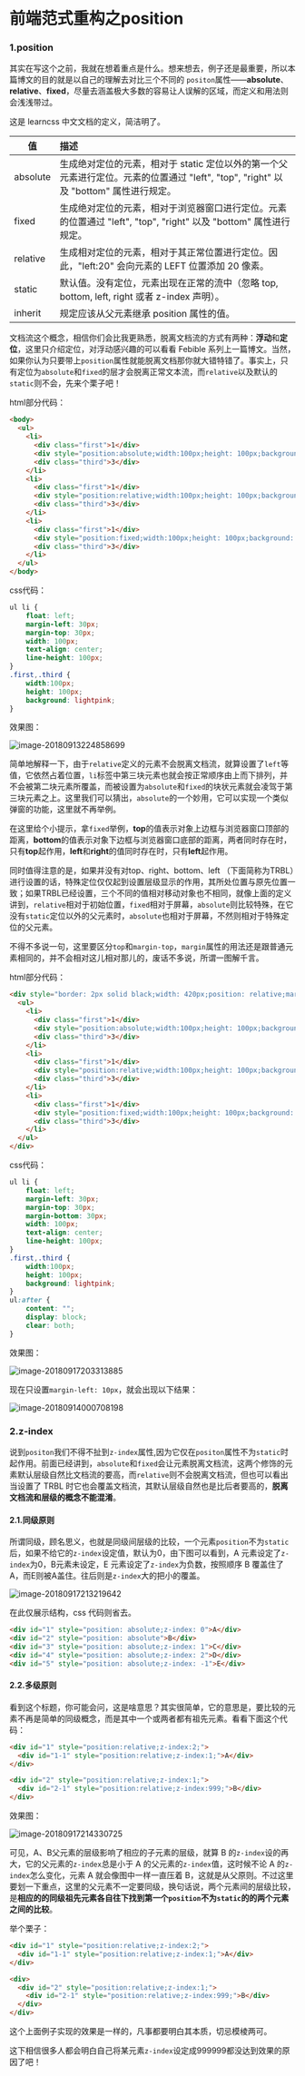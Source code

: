 

# 前端范式重构之position

### 1.position 

其实在写这个之前，我就在想着重点是什么。想来想去，例子还是最重要，所以本篇博文的目的就是以自己的理解去对比三个不同的 `positon`属性——**absolute**、**relative**、**fixed**，尽量去涵盖极大多数的容易让人误解的区域，而定义和用法则会浅浅带过。

这是 learncss 中文文档的定义，简洁明了。

| 值       | 描述                                                         |
| -------- | :----------------------------------------------------------- |
| absolute | 生成绝对定位的元素，相对于 static 定位以外的第一个父元素进行定位。元素的位置通过 "left", "top", "right" 以及 "bottom" 属性进行规定。 |
| fixed    | 生成绝对定位的元素，相对于浏览器窗口进行定位。元素的位置通过 "left", "top", "right" 以及 "bottom" 属性进行规定。 |
| relative | 生成相对定位的元素，相对于其正常位置进行定位。因此，"left:20" 会向元素的 LEFT 位置添加 20 像素。 |
| static   | 默认值。没有定位，元素出现在正常的流中（忽略 top, bottom, left, right 或者 z-index 声明）。 |
| inherit  | 规定应该从父元素继承 position 属性的值。                     |

文档流这个概念，相信你们会比我更熟悉，脱离文档流的方式有两种：**浮动**和**定位**，这里只介绍定位，对浮动感兴趣的可以看看 Febible 系列上一篇博文。当然，如果你认为只要带上`position`属性就能脱离文档那你就大错特错了。事实上，只有定位为`absolute`和`fixed`的层才会脱离正常文本流，而`relative`以及默认的`static`则不会，先来个栗子吧！

html部分代码：

```html
<body>
  <ul>
    <li>
      <div class="first">1</div>
      <div style="position:absolute;width:100px;height: 100px;background: aquamarine">absolute</div>
      <div class="third">3</div>
    </li>
    <li>
      <div class="first">1</div>
      <div style="position:relative;width:100px;height: 100px;background: aquamarine">relative</div>
      <div class="third">3</div>
    </li>
    <li>
      <div class="first">1</div>
      <div style="position:fixed;width:100px;height: 100px;background: aquamarine">fixed</div>
      <div class="third">3</div>
    </li>
  </ul>
</body>
```

css代码：

```css
ul li {
	float: left;
	margin-left: 30px;
	margin-top: 30px;
	width: 100px;
	text-align: center;
	line-height: 100px;
}
.first,.third {
	width:100px;
	height: 100px;
	background: lightpink;
}

```

效果图：

![image-20180913224858699](image/image-20180913224858699.png)

简单地解释一下，由于`relative`定义的元素不会脱离文档流，就算设置了`left`等值，它依然占着位置，`li`标签中第三块元素也就会按正常顺序由上而下排列，并不会被第二块元素所覆盖，而被设置为`absolute`和`fixed`的块状元素就会凌驾于第三块元素之上。这里我们可以猜出，`absolute`的一个妙用，它可以实现一个类似弹窗的功能，这里就不再举例。

在这里给个小提示，拿`fixed`举例，**top**的值表示对象上边框与浏览器窗口顶部的距离，**bottom**的值表示对象下边框与浏览器窗口底部的距离，两者同时存在时，只有**top**起作用，**left**和**right**的值同时存在时，只有**left**起作用。

同时值得注意的是，如果并没有对top、right、bottom、left （下面简称为TRBL）进行设置的话，特殊定位仅仅起到设置层级显示的作用，其所处位置与原先位置一致；如果TRBL已经设置，三个不同的值相对移动对象也不相同，就像上面的定义讲到，`relative`相对于初始位置，`fixed`相对于屏幕，`absolute`则比较特殊，在它没有`static`定位以外的父元素时，`absolute`也相对于屏幕，不然则相对于特殊定位的父元素。

不得不多说一句，这里要区分`top`和`margin-top`，`margin`属性的用法还是跟普通元素相同的，并不会相对这儿相对那儿的，废话不多说，所谓一图解千言。

html部分代码：

```html
<div style="border: 2px solid black;width: 420px;position: relative;margin-left: 20px;margin-top: 20px;">
  <ul>
    <li>
      <div class="first">1</div>
      <div style="position:absolute;width:100px;height: 100px;background: aquamarine;right: 30px;bottom: 10px;">absolute</div>
      <div class="third">3</div>
    </li>
    <li>
      <div class="first">1</div>
      <div style="position:relative;width:100px;height: 100px;background: aquamarine;left: 10px;top: 20px;">relative</div>
      <div class="third">3</div>
    </li>
    <li>
      <div class="first">1</div>
      <div style="position:fixed;width:100px;height: 100px;background: aquamarine;left: 10px;">fixed</div>
      <div class="third">3</div>
    </li>
  </ul>
</div>
```

css代码：

```css
ul li {
	float: left;
	margin-left: 30px;
	margin-top: 30px;
	margin-bottom: 30px;
	width: 100px;
	text-align: center;
	line-height: 100px;
}
.first,.third {
	width:100px;
	height: 100px;
	background: lightpink;
}
ul:after {
	content: "";
	display: block;
	clear: both;
}
```

效果图：

![image-20180917203313885](image/image-20180917203313885.png)

现在只设置`margin-left: 10px`，就会出现以下结果：

![image-20180914000708198](image/image-20180914000708198.png)

### 2.z-index

说到`positon`我们不得不扯到`z-index`属性,因为它仅在`positon`属性不为`static`时起作用。前面已经讲到，`absolute`和`fixed`会让元素脱离文档流，这两个修饰的元素默认层级自然比文档流的要高，而`relative`则不会脱离文档流，但也可以看出当设置了 TRBL 时它也会覆盖文档流，其默认层级自然也是比后者要高的，**脱离文档流和层级的概念不能混淆**。

#### 2.1.同级原则

所谓同级，顾名思义，也就是同级间层级的比较，一个元素`position`不为`static`后，如果不给它的`z-index`设定值，默认为0，由下图可以看到，A 元素设定了`z-index`为0，B元素未设定，E 元素设定了`z-index`为负数，按照顺序 B 覆盖住了 A，而E则被A盖住。往后则是`z-index`大的把小的覆盖。

![image-20180917213219642](image/image-20180917213219642.png)

在此仅展示结构，css 代码则省去。

```html
<div id="1" style="position: absolute;z-index: 0">A</div>
<div id="2" style="position: absolute">B</div>
<div id="3" style="position: absolute;z-index: 1">C</div>
<div id="4" style="position: absolute;z-index: 2">D</div>
<div id="5" style="position: absolute;z-index: -1">E</div>
```

#### 2.2.多级原则

看到这个标题，你可能会问，这是啥意思？其实很简单，它的意思是，要比较的元素不再是简单的同级概念，而是其中一个或两者都有祖先元素。看看下面这个代码：

```html
<div id="1" style="position:relative;z-index:2;">
  <div id="1-1" style="position:relative;z-index:1;">A</div>
</div>

<div id="2" style="position:relative;z-index:1;">
  <div id="2-1" style="position:relative;z-index:999;">B</div>
</div>
```

效果图：

![image-20180917214330725](image/image-20180917214330725.png)

可见，A、B父元素的层级影响了相应的子元素的层级，就算 B 的`z-index`设的再大，它的父元素的`z-index`总是小于 A 的父元素的`z-index`值，这时候不论 A 的`z-index`怎么变化，元素 A 就会像图中一样一直压着 B，这就是从父原则。不过这里要划一下重点，这里的父元素不一定要同级，换句话说，两个元素间的层级比较，是**相应的的同级祖先元素各自往下找到第一个`position`不为`static`的的两个元素之间的比较**。

举个栗子：

```html
<div id="1" style="position:relative;z-index:2;">
  <div id="1-1" style="position:relative;z-index:1;">A</div>
</div>

<div>
  <div id="2" style="position:relative;z-index:1;">
  	<div id="2-1" style="position:relative;z-index:999;">B</div>
  </div>
</div>

```

这个上面例子实现的效果是一样的，凡事都要明白其本质，切忌模棱两可。

这下相信很多人都会明白自己将某元素`z-index`设定成999999都没达到效果的原因了吧！